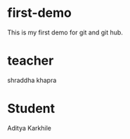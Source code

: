 # first-demo
This is my first demo for git and git hub.


# teacher
shraddha khapra

# Student 
Aditya Karkhile
